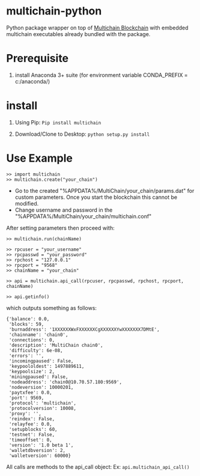 # multichain-python
Python package wrapper on top of [Multichain Blockchain](http://www.multichain.com/) with embedded multichain executables already bundled with the package.

# Prerequisite
1. install Anaconda 3+ suite (for environment variable CONDA_PREFIX = c:/anaconda/)

# install
1. Using Pip: 
`Pip install multichain`
 
2. Download/Clone to Desktop:
`python setup.py install`

# Use Example
```
>> import multichain
>> multichain.create("your_chain")
```
- Go to the created "%APPDATA%/MultiChain/your_chain/params.dat" for custom parameters. Once you start the blockchain this cannot be modified.
- Change username and password in the  "%APPDATA%/MultiChain/your_chain/multichain.conf"

After setting parameters then proceed with:

```
>> multichain.run(chainName)

>> rpcuser = "your_username"
>> rpcpasswd = "your_password"
>> rpchost = "127.0.0.1"
>> rpcport = "9568"
>> chainName = "your_chain"

>> api = multichain.api_call(rpcuser, rpcpasswd, rpchost, rpcport, chainName)

>> api.getinfo()
```

which outputs something as follows: 
```
{'balance': 0.0,
 'blocks': 59,
 'burnaddress': '1XXXXXXWxFXXXXXXCgXXXXXXYwXXXXXXX7DMtE',
 'chainname': 'chain0',
 'connections': 0,
 'description': 'MultiChain chain0',
 'difficulty': 6e-08,
 'errors': '',
 'incomingpaused': False,
 'keypoololdest': 1497889611,
 'keypoolsize': 2,
 'miningpaused': False,
 'nodeaddress': 'chain0@10.70.57.180:9569',
 'nodeversion': 10000201,
 'paytxfee': 0.0,
 'port': 9569,
 'protocol': 'multichain',
 'protocolversion': 10008,
 'proxy': '',
 'reindex': False,
 'relayfee': 0.0,
 'setupblocks': 60,
 'testnet': False,
 'timeoffset': 0,
 'version': '1.0 beta 1',
 'walletdbversion': 2,
 'walletversion': 60000}
```
All calls are methods to the api_call object: Ex: `api.multichain_api_call()`
